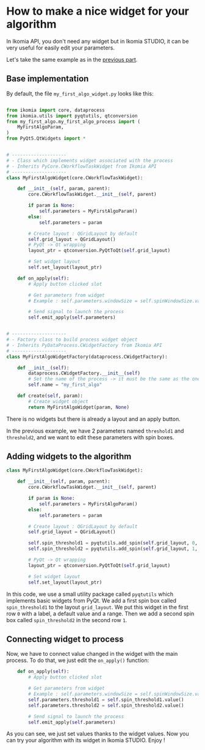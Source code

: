 # How to make a nice widget for your algorithm

In Ikomia API, you don't need any widget but in Ikomia STUDIO, it can be very useful for easily edit your parameters.

Let's take the same example as in the [previous part](index.md).

## Base implementation

By default, the file `my_first_algo_widget.py` looks like this:

```python

from ikomia import core, dataprocess
from ikomia.utils import pyqtutils, qtconversion
from my_first_algo.my_first_algo_process import (
    MyFirstAlgoParam,
)
from PyQt5.QtWidgets import *


# --------------------
# - Class which implements widget associated with the process
# - Inherits PyCore.CWorkflowTaskWidget from Ikomia API
# --------------------
class MyFirstAlgoWidget(core.CWorkflowTaskWidget):

    def __init__(self, param, parent):
        core.CWorkflowTaskWidget.__init__(self, parent)

        if param is None:
            self.parameters = MyFirstAlgoParam()
        else:
            self.parameters = param

        # Create layout : QGridLayout by default
        self.grid_layout = QGridLayout()
        # PyQt -> Qt wrapping
        layout_ptr = qtconversion.PyQtToQt(self.grid_layout)

        # Set widget layout
        self.set_layout(layout_ptr)

    def on_apply(self):
        # Apply button clicked slot

        # Get parameters from widget
        # Example : self.parameters.windowSize = self.spinWindowSize.value()

        # Send signal to launch the process
        self.emit_apply(self.parameters)


# --------------------
# - Factory class to build process widget object
# - Inherits PyDataProcess.CWidgetFactory from Ikomia API
# --------------------
class MyFirstAlgoWidgetFactory(dataprocess.CWidgetFactory):

    def __init__(self):
        dataprocess.CWidgetFactory.__init__(self)
        # Set the name of the process -> it must be the same as the one declared in the process factory class
        self.name = "my_first_algo"

    def create(self, param):
        # Create widget object
        return MyFirstAlgoWidget(param, None)

```
There is no widgets but there is already a layout and an apply button.

In the previous example, we have 2 parameters named `threshold1` and `threshold2`, and we want to edit these parameters with spin boxes.

## Adding widgets to the algorithm

```python
class MyFirstAlgoWidget(core.CWorkflowTaskWidget):

    def __init__(self, param, parent):
        core.CWorkflowTaskWidget.__init__(self, parent)

        if param is None:
            self.parameters = MyFirstAlgoParam()
        else:
            self.parameters = param

        # Create layout : QGridLayout by default
        self.grid_layout = QGridLayout()

        self.spin_threshold1 = pyqtutils.add_spin(self.grid_layout, 0, "threshold1", 100, min=0, max=255)
        self.spin_threshold2 = pyqtutils.add_spin(self.grid_layout, 1, "threshold2", 200, min=0, max=255)

        # PyQt -> Qt wrapping
        layout_ptr = qtconversion.PyQtToQt(self.grid_layout)

        # Set widget layout
        self.set_layout(layout_ptr)
```
In this code, we use a small utility package called `pyqtutils` which implements basic widgets from PyQt.
We add a first spin box called `spin_threshold1` to the layout `grid_layout`. We put this widget in the first row `0` with a label, a default value and a range.
Then we add a second spin box called `spin_threshold2` in the second row `1`.

## Connecting widget to process

Now, we have to connect value changed in the widget with the main process. To do that, we just edit the `on_apply()` function:
```python
    def on_apply(self):
        # Apply button clicked slot

        # Get parameters from widget
        # Example : self.parameters.windowSize = self.spinWindowSize.value()
        self.parameters.threshold1 = self.spin_threshold1.value()
        self.parameters.threshold2 = self.spin_threshold2.value()

        # Send signal to launch the process
        self.emit_apply(self.parameters)
```
As you can see, we just set values thanks to the widget values. Now you can try your algorithm with its widget in Ikomia STUDIO. Enjoy !